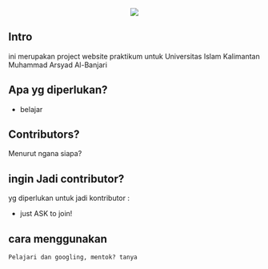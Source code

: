 <p align="center"><img src="https://laravel.com/assets/img/components/logo-laravel.svg"></p>

## Intro

ini merupakan project website praktikum untuk Universitas Islam Kalimantan Muhammad Arsyad Al-Banjari


## Apa yg diperlukan?

- belajar

## Contributors?

Menurut ngana siapa?

## ingin Jadi contributor?

yg diperlukan untuk jadi kontributor :
- just ASK to join!

## cara menggunakan

``Pelajari dan googling, mentok? tanya``
